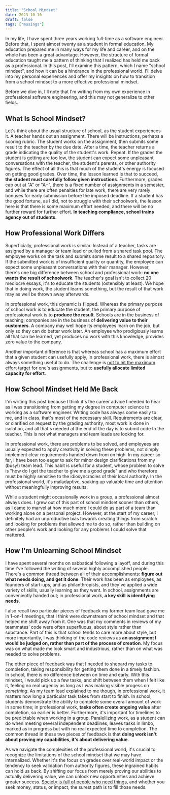 ```yaml
---
title: "School Mindset"
date: 2023-10-16
draft: false
tags: ["musings"]
---
```


In my life, I have spent three years working full-time as a software engineer. Before that, I spent almost twenty as a student in formal education. My education prepared me in many ways for my life and career, and on the whole has been a great advantage. However, the structure of formal education taught me a pattern of thinking that I realized has held me back as a professional. In this post, I'll examine this pattern, which I name "school mindset", and how it can be a hindrance in the professional world. I'll delve into my personal experiences and offer my insights on how to transition from a school mindset to a more effective professional mindset.

Before we dive in, I'll note that I'm writing from my own experience in professional software engineering, and this may not generalize to other fields.

## What Is School Mindset?
Let's think about the usual structure of school, as the student experiences it. A teacher hands out an assignment. There will be instructions, perhaps a scoring rubric. The student works on the assignment, then submits some result to the teacher by the due date. After a time, the teacher returns a grade indicating the quality of the student's work. Repeat. If the grades the student is getting are too low, the student can expect some unpleasant conversations with the teacher, the student's parents, or other authority figures. The effect of all this is that much of the student's energy is focused on getting good grades. Over time, the lesson learned is that to succeed, **the student must carefully follow given instructions**. Furthermore, grades cap out at "A" or "A+", there is a fixed number of assignments in a semester, and while there are often penalties for late work, there are very rarely bonuses for early submission before the imposed deadline. If a student has the good fortune, as I did, not to struggle with their schoolwork, the lesson here is that there is some maximum effort needed, and there will be no further reward for further effort. **In teaching compliance, school trains agency out of students**.

## How Professional Work Differs
Superficially, professional work is similar. Instead of a teacher, tasks are assigned by a manager or team lead or pulled from a shared task pool. The employee works on the task and submits some result to a shared repository. If the submitted work is of insufficient quality or quantity, the employee can expect some unpleasant conversations with their manager. However, there's one big difference between school and professional work: **no one wants the result of schoolwork**. The teacher's goal isn't to collect 20 mediocre essays, it's to educate the students (ostensibly at least). We hope that in doing work, the student learns something, but the result of that work may as well be thrown away afterwards.

In professional work, this dynamic is flipped. Whereas the primary purpose of school work is to educate the student, the primary purpose of professional work is to **produce the result**. Schools are in the business of teaching; companies are in the business of **delivering value to their customers**. A company may well hope its employees learn on the job, but only so they can do better work later. An employee who prodigiously learns all that can be learned, yet produces no work with this knowledge, provides zero value to the company.

Another important difference is that whereas school has a maximum effort that a given student can usefully apply, in professional work, there is almost always something useful to do. The challenge is [not to hit the maximum effort target](https://mindingourway.com/half-assing-it-with-everything-youve-got/) for one's assignments, but to **usefully allocate limited capacity for effort**.

## How School Mindset Held Me Back
I'm writing this post because I think it's the career advice I needed to hear as I was transitioning from getting my degree in computer science to working as a software engineer. Writing code has always come easily to me, and in class, that's most of the necessary skill. Requirements are clear, or clarified on request by the grading authority, most work is done in isolation, and all that's needed at the end of the day is to submit code to the teacher. This is not what managers and team leads are looking for.

In professional work, there are problems to be solved, and employees are usually expected to apply creativity in solving these problems, not simply implement clear requirements handed down from on high. In my career so far, I have been too eager to ask for minor design clarifications from my (busy!) team lead. This habit is useful for a student, whose problem to solve is "how do I get the teacher to give me a good grade" and who therefore must be highly sensitive to the idiosyncracies of their local authority. In the professional world, it's maladaptive, soaking up valuable time and attention without meaningfully improving results.

While a student might occasionally work in a group, a professional almost always does. I grew out of this part of school mindset sooner than others, as I came to marvel at how much more I could do as part of a team than working alone on a personal project. However, at the start of my career, I definitely had an unproductive bias towards creating things from scratch and looking for problems that allowed me to do so, rather than building on other people's work and looking for any problems I could solve that mattered.

## How I'm Unlearning School Mindset
I have spent several months on sabbatical following a layoff, and during this time I've followed the writing of several highly accomplished people. There's a common thread between all of their accomplishments: **figure out what needs doing, and get it done**. Their work has been as employees, as founders of start-ups, and as philanthropists, and they've applied a wide variety of skills, usually learning as they went. In school, assignments are conveniently handed out; in professional work, **a key skill is identifying needs**.

I also recall two particular pieces of feedback my former team lead gave me in 1-on-1 meetings, that I think were downstream of school mindset and that helped me shift away from it. One was that my comments in reviews of my teammates' code were often superfluous, about style rather than substance. Part of this is that school tends to care more about style, but more importantly, I was thinking of the code reviews as **an assignment I would be judged on, rather than part of the process of creation**. My focus was on what made me look smart and industrious, rather than on what was needed to solve problems.

The other piece of feedback was that I needed to shepard my tasks to completion, taking responsibility for getting them done in a timely fashion. In school, there is no difference between on time and early. With this mindset, I would pick up a few tasks, and shift between them when I felt like it, feeling no real urgency as long as I was making visible progess on *something*. As my team lead explained to me though, in professional work, it matters how long a particular task takes from start to finish. In school, students demonstrate the ability to complete some overall amount of work in some time; in professional work, **tasks often create ongoing value** after completion, so earlier is better. Furthermore, it's important for timelines to be predictable when working in a group. Paralellizing work, as a student can do when meeting several independent deadlines, leaves tasks in limbo, marked as in progress but with no real expected time to completion. The common thread in these two pieces of feedback is that **doing work isn't about proving my capabilities, it's about delivering value**.

As we navigate the complexities of the professional world, it's crucial to recognize the limitations of the school mindset that we may have internalized. Whether it's the focus on grades over real-world impact or the tendency to seek validation from authority figures, these ingrained habits can hold us back. By shifting our focus from merely proving our abilities to actually delivering value, we can unlock new opportunities and achieve greater success. [Society is full of people who need things](https://www.cracked.com/blog/6-harsh-truths-that-will-make-you-better-person), and whether you seek money, status, or impact, the surest path is to fill those needs.